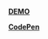 [**DEMO**](https://canvas-every-day.web.app/20210218) </br>

[**CodePen**](https://codepen.io/shevsky/pen/JjbJWVE)
